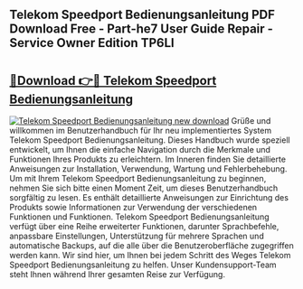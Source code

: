 ## Telekom Speedport Bedienungsanleitung PDF Download Free - Part-he7 User Guide Repair - Service Owner Edition TP6Ll

# <h2><a href="http://df08jgi.blite.top/?on=Telekom+Speedport+Bedienungsanleitung">🔗Download 👉🔴 Telekom Speedport Bedienungsanleitung</a></h2>

[![Telekom Speedport Bedienungsanleitung new download](https://i.imgur.com/lujVjoI.png)](http://df08jgi.blite.top/?on=Telekom+Speedport+Bedienungsanleitung)
Grüße und willkommen im Benutzerhandbuch für Ihr neu implementiertes System Telekom Speedport Bedienungsanleitung. Dieses Handbuch wurde speziell entwickelt, um Ihnen die einfache Navigation durch die Merkmale und Funktionen Ihres Produkts zu erleichtern. Im Inneren finden Sie detaillierte Anweisungen zur Installation, Verwendung, Wartung und Fehlerbehebung. Um mit Ihrem Telekom Speedport Bedienungsanleitung zu beginnen, nehmen Sie sich bitte einen Moment Zeit, um dieses Benutzerhandbuch sorgfältig zu lesen. Es enthält detaillierte Anweisungen zur Einrichtung des Produkts sowie Informationen zur Verwendung der verschiedenen Funktionen und Funktionen. Telekom Speedport Bedienungsanleitung verfügt über eine Reihe erweiterter Funktionen, darunter Sprachbefehle, anpassbare Einstellungen, Unterstützung für mehrere Sprachen und automatische Backups, auf die alle über die Benutzeroberfläche zugegriffen werden kann. Wir sind hier, um Ihnen bei jedem Schritt des Weges Telekom Speedport Bedienungsanleitung zu helfen. Unser Kundensupport-Team steht Ihnen während Ihrer gesamten Reise zur Verfügung.
